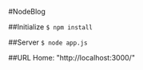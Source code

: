 #NodeBlog

##Initialize
`$ npm install`

##Server
`$ node app.js`

##URL
Home: "http://localhost:3000/"